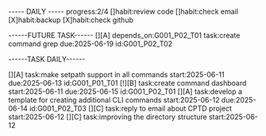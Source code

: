 ----- DAILY -----
progress:2/4
[]habit:review code
[]habit:check email
[X]habit:backup
[X]habit:check github

------FUTURE TASK------
[][A] depends_on:G001_P02_T01 task:create command grep due:2025-06-19  id:G001_P02_T02

------TASK DAILY------

[][A] task:make setpath support in all commands  start:2025-06-11 due:2025-06-13 id:G001_P01_T01 
[!][B] task:create command dashboard start:2025-06-11 due:2025-06-15 id:G001_P02_T01 
[][A] task:develop a template for creating additional CLI commands start:2025-06-12 due:2025-06-14  id:G001_P02_T03
[][C] task:reply to email about CPTD project start:2025-06-12
[][C] task:improving the directory structure start:2025-06-12
